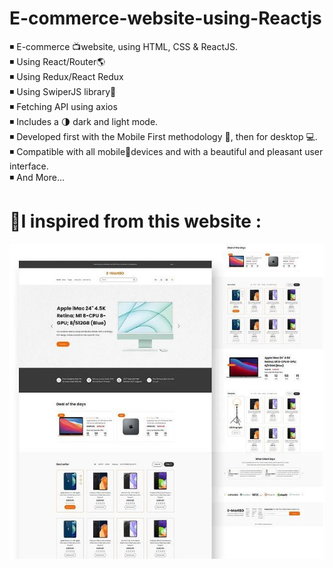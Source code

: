 # E-commerce-website-using-Reactjs

◾ E-commerce 📺website, using HTML, CSS & ReactJS. <br>
◾ Using React/Router🌎 <br>
◾ Using Redux/React Redux <br>
◾ Using SwiperJS library📙 <br>
◾ Fetching API using axios <br>
◾ Includes a 🌗 dark and light mode.<br>
◾ Developed first with the Mobile First methodology 📱, then for desktop 💻.<br>
◾ Compatible with all mobile📱devices and with a beautiful and pleasant user interface.<br>
◾ And More... <br>

# 📌I inspired from this website :<br>

<img src="preview.jpg" >
